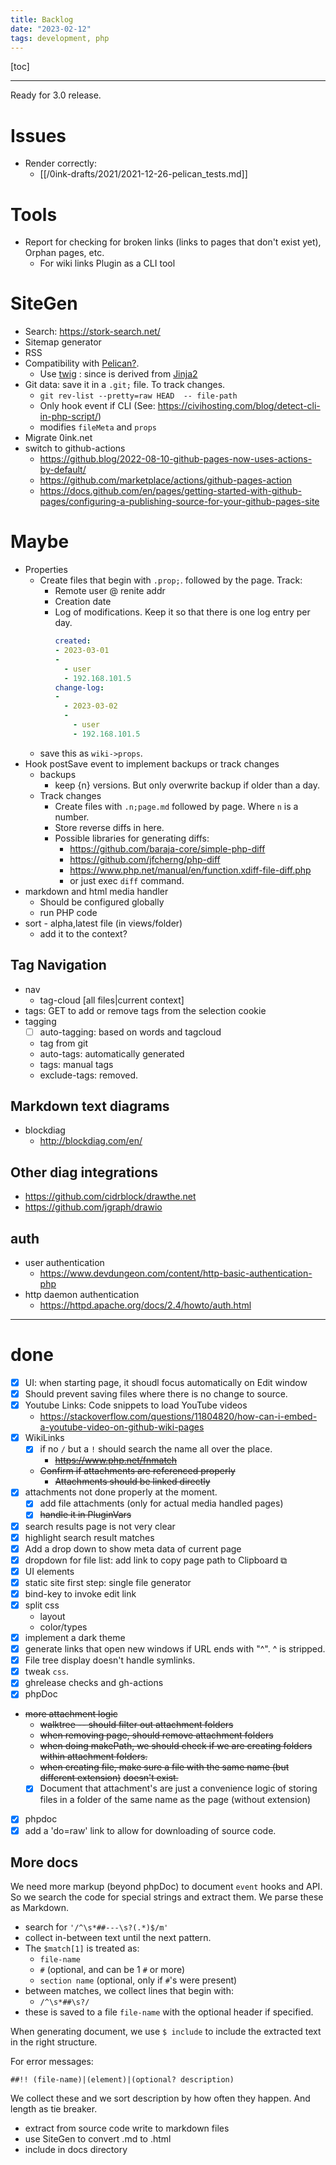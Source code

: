 ```yaml
---
title: Backlog
date: "2023-02-12"
tags: development, php
---
```

[toc]

***

Ready for 3.0 release.

# Issues

- Render correctly:
  - [[/0ink-drafts/2021/2021-12-26-pelican_tests.md]]

# Tools

- Report for checking for broken links (links to pages that don't exist yet), Orphan pages, etc.
  - For wiki links Plugin as a CLI tool

# SiteGen

- Search: https://stork-search.net/
- Sitemap generator
- RSS
- Compatibility with [Pelican?](https://getpelican.com/).
  - Use [twig](https://twig.symfony.com/) : since is derived from [Jinja2](https://palletsprojects.com/p/jinja/)
- Git data: save it in a `.git;` file.  To track changes.
  - `git rev-list --pretty=raw HEAD  -- file-path`
  - Only hook event if CLI (See: https://civihosting.com/blog/detect-cli-in-php-script/)
  - modifies `fileMeta` and `props`
- Migrate 0ink.net
- switch to github-actions
    - https://github.blog/2022-08-10-github-pages-now-uses-actions-by-default/
    - https://github.com/marketplace/actions/github-pages-action
    - https://docs.github.com/en/pages/getting-started-with-github-pages/configuring-a-publishing-source-for-your-github-pages-site

# Maybe

- Properties
  - Create files that begin with `.prop;`. followed by the page.  Track:
    - Remote user @ renite addr
    - Creation date
    - Log of modifications.  Keep it so that there is one log entry per day.
      ```yaml
      created:
      - 2023-03-01
      - 
        - user
        - 192.168.101.5
      change-log:
      -
        - 2023-03-02
        -
          - user
          - 192.168.101.5
      ```
  - save this as `wiki->props`.
- Hook postSave event to implement backups or track changes
  - backups
    - keep {n} versions.  But only overwrite backup if older than a day.
  - Track changes
    - Create files with `.n;page.md` followed by page.  Where `n` is a number.
    - Store reverse diffs in here.
    - Possible libraries for generating diffs:
      - https://github.com/baraja-core/simple-php-diff
      - https://github.com/jfcherng/php-diff
      - https://www.php.net/manual/en/function.xdiff-file-diff.php
      - or just exec `diff` command.
- markdown and html media handler
  - Should be configured globally
  - run PHP code
- sort - alpha,latest file (in views/folder)
  - add it to the context?

## Tag Navigation

- nav
  - tag-cloud [all files|current context]
- tags: GET to add or remove tags from the selection cookie
- tagging
  - [ ] auto-tagging: based on words and tagcloud
  - tag from git
  - auto-tags: automatically generated
  - tags: manual tags
  - exclude-tags: removed.


## Markdown text diagrams

- blockdiag
  - http://blockdiag.com/en/

## Other diag integrations

- https://github.com/cidrblock/drawthe.net
- https://github.com/jgraph/drawio

## auth

- user authentication
  - https://www.devdungeon.com/content/http-basic-authentication-php
- http daemon authentication
  - https://httpd.apache.org/docs/2.4/howto/auth.html

***

# done

- [x] UI: when starting page, it shoudl focus automatically on Edit window
- [x] Should prevent saving files where there is no change to source.
- [x] Youtube Links: Code snippets to load YouTube videos
  - https://stackoverflow.com/questions/11804820/how-can-i-embed-a-youtube-video-on-github-wiki-pages
- [x] WikiLinks
  - [x] if no `/` but a `!` should search the name all
    over the place.
    - ~~https://www.php.net/fnmatch~~
  - ~~Confirm if attachments are referenced properly~~
    - ~~Attachments should be linked directly~~
- [x] attachments not done properly at the moment.
  - [x] add file attachments (only for actual media handled pages)
  - [x] ~~handle it in PluginVars~~
- [x] search results page is not very clear
- [x] highlight search result matches
- [x] Add a drop down to show meta data of current page
- [x] dropdown for file list: add link to copy page path to Clipboard &#x29C9;
- [x] UI elements
- [x] static site first step: single file generator
- [x] bind-key to invoke edit link
- [x] split css
  - layout
  - color/types
- [x] implement a dark theme
- [x] generate links that open new windows if URL ends with "^".  ^ is stripped.
- [x] File tree display doesn't handle symlinks.
- [x]  tweak `css`.
- [x] ghrelease checks and gh-actions
- [x] phpDoc
- ~~more attachment logic~~
  - ~~walktree -- should filter out attachment folders~~
  - ~~when removing page, should remove attachment folders~~
  - ~~when doing makePath, we should check if we are creating folders within attachment folders.~~
  - ~~when creating file, make sure a file with the same name (but different extension)~~
    ~~doesn't exist.~~
  - [x] Document that attachment's are just a convenience logic of storing files in a folder
    of the same name as the page (without extension)
- [x] phpdoc
- [x] add a 'do=raw' link to allow for downloading of source code.

## More docs

We need more markup (beyond phpDoc) to document `event` hooks and API.  So we search
the code for special strings and extract them.  We parse these as Markdown.

- search for `'/^\s*##---\s?(.*)$/m'` 
- collect in-between text until the next pattern.
- The `$match[1]` is treated as:
  - `file-name` 
  - `#` (optional, and can be 1 `#` or more)
  - `section name` (optional, only if `#`'s were present)
- between matches, we collect lines that begin with:
  - `/^\s*##\s?/`
- these is saved to a file `file-name` with the optional header if specified.

When generating document, we use `$ include` to include the extracted text
in the right structure.

For error messages:

`##!! (file-name)|(element)|(optional? description)`

We collect these and we sort description by how often they happen.  And length as tie breaker.

- extract from source code write to markdown files
- use SiteGen to convert .md to .html
- include in docs directory


